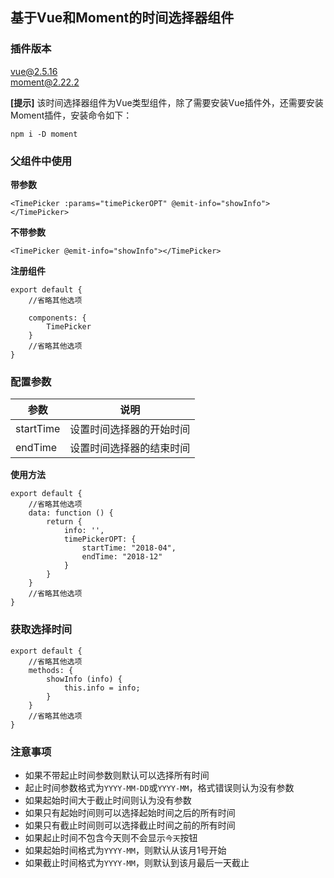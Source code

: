 ## 基于Vue和Moment的时间选择器组件

### 插件版本
vue@2.5.16  
moment@2.22.2
  
**[提示]** 该时间选择器组件为Vue类型组件，除了需要安装Vue插件外，还需要安装Moment插件，安装命令如下：  

    npm i -D moment

### 父组件中使用
**带参数**

    <TimePicker :params="timePickerOPT" @emit-info="showInfo"></TimePicker>
    
**不带参数**

    <TimePicker @emit-info="showInfo"></TimePicker>  

**注册组件**

    export default {
        //省略其他选项

        components: {
            TimePicker
        }
        //省略其他选项
    }

### 配置参数

| 参数 | 说明 |  
| ---- | ---- |  
| startTime | 设置时间选择器的开始时间 |
| endTime | 设置时间选择器的结束时间 |  

**使用方法**  

    export default {
        //省略其他选项
        data: function () {
            return {
                info: '',
                timePickerOPT: {
                    startTime: "2018-04",
                    endTime: "2018-12"
                }
            }
        }
        //省略其他选项
    }
    
### 获取选择时间

    export default {
        //省略其他选项
        methods: {
            showInfo (info) {
                this.info = info;
            }
        }
        //省略其他选项
    }
    
### 注意事项
* 如果不带起止时间参数则默认可以选择所有时间
* 起止时间参数格式为`YYYY-MM-DD`或`YYYY-MM`，格式错误则认为没有参数
* 如果起始时间大于截止时间则认为没有参数
* 如果只有起始时间则可以选择起始时间之后的所有时间
* 如果只有截止时间则可以选择截止时间之前的所有时间
* 如果起止时间不包含今天则不会显示`今天`按钮
* 如果起始时间格式为`YYYY-MM`，则默认从该月1号开始
* 如果截止时间格式为`YYYY-MM`，则默认到该月最后一天截止